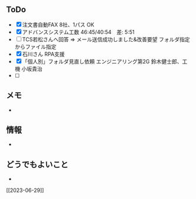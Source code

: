 ## ToDo
- [x] 注文書自動FAX 8社、1パス OK
- [x] アドバンスシステム工数 46:45/40:54　差: 5:51
- [ ] TCS若松さんへ回答 ⇒ メール送信成功しました&改善要望 フォルダ指定からファイル指定
- [x] 石川さん RPA支援
- [x] 「個人別」フォルダ見直し依頼 エンジニアリング第2G 鈴木健士郎、工機 小坂貴治
- [ ] 


## メモ
- 


## 情報
- 


## どうでもよいこと
- 


[[2023-06-29]]

